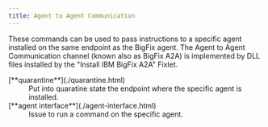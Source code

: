```yaml
---
title: Agent to Agent Communication
---
```


These commands can be used to pass instructions to a specific agent installed on the same endpoint as the BigFix agent. The Agent to Agent Communication channel (known also as BigFix A2A) is implemented by DLL files installed by the "Install IBM BigFix A2A" Fixlet.

<dl>

  <dt>[**quarantine**](./quarantine.html)</dt>
  <dd>Put into quaratine state the endpoint where the specific agent is installed.</dd>

  <dt>[**agent interface**](./agent-interface.html)</dt>
  <dd>Issue to run a command on the specific agent.</dd>
  
</dl>
